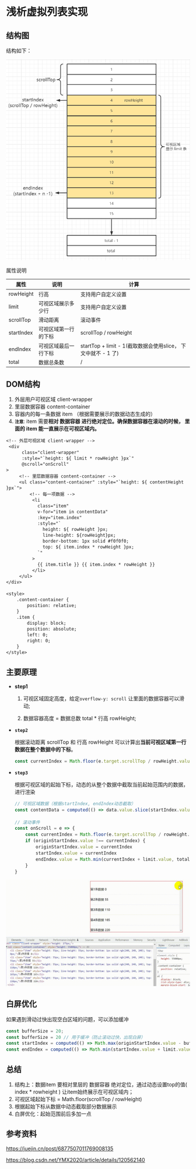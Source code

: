 # 浅析虚拟列表实现

## 结构图

结构如下：

![virtual-table](./virtual-table.png)

属性说明

| 属性       | 说明                 | 计算                                                         |
| ---------- | -------------------- | ------------------------------------------------------------ |
| rowHeight  | 行高                 | 支持用户自定义设置                                           |
| limit      | 可视区域展示多少行   | 支持用户自定义设置                                           |
| scrollTop  | 滑动距离             | 滚动事件                                                     |
| startIndex | 可视区域第一行的下标 | scrollTop / rowHeight                                        |
| endIndex   | 可视区域最后一行下标 | startTop + limit  - 1(截取数据会使用slice， 下文中就不 - 1 了) |
| total      | 数据总条数           | /                                                            |

## DOM结构

1. 外层用户可视区域 client-wrapper
2. 里层数据容器 content-container
3. 容器内的每一条数据 item （根据需要展示的数据动态生成的）
4. **`注意`**: item 需要**相对 数据容器 进行绝对定位。确保数据容器在滚动的时候， 里面的 item 能一直展示在可视区域内。**

```vue
<!-- 外层可视区域 client-wrapper -->
 <div
      class="client-wrapper"
      :style="`height: ${ limit * rowHeight }px`"
      @scroll="onScroll"
>
     <!-- 里层数据容器 content-container -->
     <ul class="content-container" :style="`height: ${ contentHeight }px`">
         <!-- 每一项数据 -->
          <li
            class="item"
            v-for="item in contentData"
            :key="item.index"
            :style="`
              height: ${ rowHeight }px;
              line-height: ${rowHeight}px;
              border-bottom: 1px solid #f0f0f0;
              top: ${ item.index * rowHeight }px;
            `"
          >
            {{ item.title }} {{ item.index * rowHeight }}
          </li>
     </ul>
</div>

<style>
    .content-container {
        position: relative;
    }
    .item {
        display: block;
        position: absolute;
        left: 0;
        right: 0;
    }
</style>
```

## 主要原理

- **step1**

  1. 可视区域固定高度，给定`overflow-y: scroll` 让里面的数据容器可以滑动;

  2. 数据容器高度 = 数据总数 total * 行高 rowHeight;

- **`step2`**

  根据滚动距离 scrollTop 和 行高 rowHeight 可以计算出**当前可视区域第一行数据在整个数据中的下标**。

  ```js
  const currentIndex = Math.floor(e.target.scrollTop / rowHeight.value)
  ```

- **`step3`**

  根据可视区域的起始下标，动态的从整个数据中截取当前起始范围内的数据，进行渲染

  ```js
  // 可视区域数据（根据startIndex, endIndex动态截取）
  const contentData = computed(() => data.value.slice(startIndex.value, endIndex.value))
  
  // 滚动事件
  const onScroll = e => {
      const currentIndex = Math.floor(e.target.scrollTop / rowHeight.value)
      if (originStartIndex.value !== currentIndex) {
          originStartIndex.value = currentIndex
          startIndex.value = currentIndex
          endIndex.value = Math.min(currentIndex + limit.value, total.value - 1)
      }
  }
  ```

![](./virtual-table.gif)



## 白屏优化

如果遇到滑动过快出现空白区域的问题，可以添加缓冲

```js
const bufferSize = 20;
const bufferSize = 20 // 用于缓冲（防止滚动过快，出现白屏）
const startIndex = computed(() => Math.max(originStartIndex.value - bufferSize, 0))
const endIndex = computed(() => Math.min(startIndex.value + limit.value + bufferSize, total.value))
```

## 总结

1. 结构上：数据item 要相对里层的 数据容器 绝对定位，通过动态设置top的值( index * rowheight ) 让item始终展示在可视区域内；
2. 可视区域起始下标 = Math.floor(scrollTop / rowHeight)
3. 根据起始下标从数据中动态截取部分数据展示
4. 白屏优化：起始范围前后多加一点

## 参考资料

https://juejin.cn/post/6877507011769008135

https://blog.csdn.net/YMX2020/article/details/120562140

